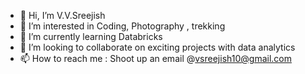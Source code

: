 - 👋 Hi, I’m V.V.Sreejish
- 👀 I’m interested in Coding, Photography , trekking
- 🌱 I’m currently learning Databricks
- 💞️ I’m looking to collaborate on exciting projects with data analytics
- 📫 How to reach me : Shoot up an email @vsreejish10@gmail.com

<!---
Sreejish10/Sreejish10 is a ✨ special ✨ repository because its `README.md` (this file) appears on your GitHub profile.
You can click the Preview link to take a look at your changes.
--->
